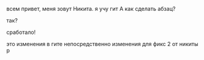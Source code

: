 
всем привет, меня зовут Никита.
я учу гит
А как сделать абзац?
<p>так?</p>
<p>сработало!</p>
это изменения в гите непосредственно
изменения для фикс 2 от никиты
р

